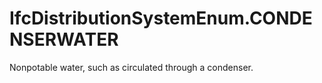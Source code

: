 IfcDistributionSystemEnum.CONDENSERWATER
========================================
Nonpotable water, such as circulated through a condenser.


